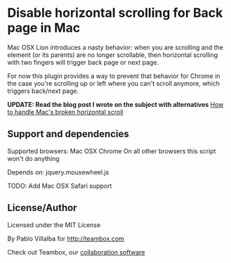 Disable horizontal scrolling for Back page in Mac
=================================================

Mac OSX Lion introduces a nasty behavior: when you are scrolling and
the element (or its parents) are no longer scrollable, then horizontal
scrolling with two fingers will trigger back page or next page.

For now this plugin provides a way to prevent that behavior for Chrome
in the case you're scrolling up or left where you can't scroll anymore,
which triggers back/next page.

**UPDATE: Read the blog post I wrote on the subject with alternatives**
[How to handle Mac's broken horizontal scroll](http://micho.biz/post/64853900698/mac-osx-lions-scroll-breaks-the-web)

Support and dependencies
------------------------

Supported browsers: Mac OSX Chrome
On all other browsers this script won't do anything

Depends on: jquery.mousewheel.js

TODO: Add Mac OSX Safari support

License/Author
--------------

Licensed under the MIT License

By Pablo Villalba for http://teambox.com

Check out Teambox, our [collaboration software](http://teambox.com)
